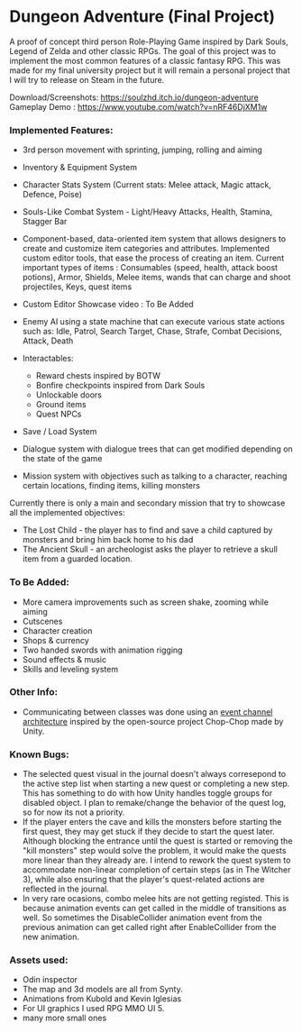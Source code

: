 # Dungeon Adventure (Final Project)
A proof of concept third person Role-Playing Game inspired by Dark Souls, Legend of Zelda and other classic RPGs.
The goal of this project was to implement the most common features of a classic fantasy RPG. This was made for my final university project but it will remain a personal project that I will try to release on Steam in the future.

Download/Screenshots: https://soulzhd.itch.io/dungeon-adventure  
Gameplay Demo : https://www.youtube.com/watch?v=nRF46DjXM1w  



### Implemented Features:

- 3rd person movement with sprinting, jumping, rolling and aiming
- Inventory & Equipment System
- Character Stats System (Current stats: Melee attack, Magic attack, Defence, Poise)
- Souls-Like Combat System - Light/Heavy Attacks, Health, Stamina, Stagger Bar
- Component-based, data-oriented item system that allows designers to create and customize item categories and attributes. Implemented custom editor tools, that ease the process of creating an item.
Current important types of items : Consumables (speed, health, attack boost potions), Armor, Shields, Melee items, wands that can charge and shoot projectiles, Keys, quest items
- Custom Editor Showcase video : To Be Added
- Enemy AI using a state machine that can execute various state actions such as: Idle, Patrol, Search Target, Chase, Strafe, Combat Decisions, Attack, Death

- Interactables: 
	- Reward chests inspired by BOTW
	- Bonfire checkpoints inspired from Dark Souls
	- Unlockable doors
	- Ground items
	- Quest NPCs

- Save / Load System

- Dialogue system with dialogue trees that can get modified depending on the state of the game

- Mission system with objectives such as talking to a character, reaching certain locations, finding items, killing monsters

Currently there is only a main and secondary mission that try to showcase all the implemented objectives:
- The Lost Child - the player has to find and save a child captured by monsters and bring him back home to his dad
- The Ancient Skull - an archeologist asks the player to retrieve a skull item from a guarded location.


### To Be Added:
- More camera improvements such as screen shake, zooming while aiming
- Cutscenes
- Character creation
- Shops & currency
- Two handed swords with animation rigging
- Sound effects & music
- Skills and leveling system

### Other Info:
- Communicating between classes was done using an [event channel architecture](https://github.com/UnityTechnologies/open-project-1/wiki/Event-system) inspired by the open-source project Chop-Chop made by Unity.

### Known Bugs:
- The selected quest visual in the journal doesn't always corresepond to the active step list when starting a new quest or completing a new step. This has something to do with how Unity handles toggle groups for disabled object. I plan to remake/change the behavior of the quest log, so for now its not a priority.
- If the player enters the cave and kills the monsters before starting the first quest, they may get stuck if they decide to start the quest later. Although blocking the entrance until the quest is started or removing the "kill monsters" step would solve the problem, it would make the quests more linear than they already are. I intend to rework the quest system to accommodate non-linear completion of certain steps (as in The Witcher 3), while also ensuring that the player's quest-related actions are reflected in the journal.
- In very rare ocasions, combo melee hits are not getting registed. This is because animation events can get called in the middle of transitions as well. So sometimes the DisableCollider animation event from the previous animation can get called right after EnableCollider from the new animation.



### Assets used:
- Odin inspector
- The map and 3d models are all from Synty.
- Animations from Kubold and Kevin Iglesias
- For UI graphics I used RPG MMO UI 5.
- many more small ones


